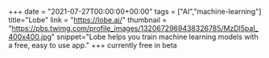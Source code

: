 +++
date = "2021-07-27T00:00:00+00:00"
tags = ["AI","machine-learning"]
title="Lobe"
link = "https://lobe.ai/"
thumbnail = "https://pbs.twimg.com/profile_images/1320672969438326785/MzDl5paI_400x400.jpg"
snippet="Lobe helps you train machine learning models with a free, easy to use app."
+++
currently free in beta
